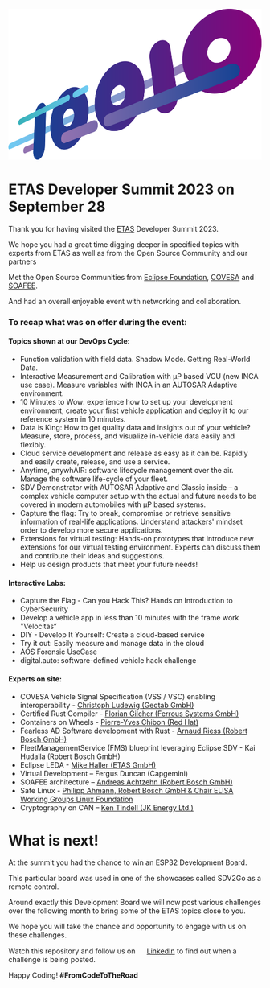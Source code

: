 <p align="center">
    <img src="assets/DeveloperSummit_keyvisual.png" height="300">
</p>


# ETAS Developer Summit 2023 on September 28

Thank you for having visited the [ETAS](https://www.etas.com/) Developer Summit 2023.

We hope you had a great time digging deeper in specified topics with experts from ETAS as well as from the Open Source Community and our partners

Met the Open Source Communities from [Eclipse Foundation](https://www.linkedin.com/company/eclipse-foundation/), [COVESA](https://www.linkedin.com/company/covesa-alliance/) and [SOAFEE](https://www.linkedin.com/company/soafee/).

And had an overall enjoyable event with networking and collaboration.

### To recap what was on offer during the event:

#### Topics shown at our DevOps Cycle:

- Function validation with field data. Shadow Mode. Getting Real-World Data.
- Interactive Measurement and Calibration with µP based VCU (new INCA use case). Measure variables with INCA in an AUTOSAR Adaptive environment.
- 10 Minutes to Wow: experience how to set up your development environment, create your first vehicle application and deploy it to our reference system in 10 minutes.
- Data is King: How to get quality data and insights out of your vehicle? Measure, store, process, and visualize in-vehicle data easily and flexibly.
- Cloud service development and release as easy as it can be. Rapidly and easily create, release, and use a service.
- Anytime, anywhAIR: software lifecycle management over the air. Manage the software life-cycle of your fleet.
- SDV Demonstrator with AUTOSAR Adaptive and Classic inside – a complex vehicle computer setup with the actual and future needs to be covered in modern automobiles with µP based systems.
- Capture the flag: Try to break, compromise or retrieve sensitive information of real-life applications. Understand attackers' mindset order to develop more secure applications.
- Extensions for virtual testing: Hands-on prototypes that introduce new extensions for our virtual testing environment. Experts can discuss them and contribute their ideas and suggestions.
- Help us design products that meet your future needs!

#### Interactive Labs:

- Capture the Flag - Can you Hack This? Hands on Introduction to CyberSecurity
- Develop a vehicle app in less than 10 minutes with the frame work "Velocitas“
- DIY - Develop It Yourself: Create a cloud-based service
- Try it out: Easily measure and manage data in the cloud
- AOS Forensic UseCase
- digital.auto: software-defined vehicle hack challenge

#### Experts on site:

- COVESA Vehicle Signal Specification (VSS / VSC) enabling interoperability - [Christoph Ludewig (Geotab GmbH)](https://www.linkedin.com/in/christophludewig/)
- Certified Rust Compiler - [Florian Gilcher (Ferrous Systems GmbH)](https://www.linkedin.com/in/floriangilcher/)
- Containers on Wheels - [Pierre-Yves Chibon (Red Hat)](https://www.linkedin.com/in/pierreyveschibon/)
- Fearless AD Software development with Rust - [Arnaud Riess (Robert Bosch GmbH)](https://www.linkedin.com/in/arnaud-riess/)
- FleetManagementService (FMS) blueprint leveraging Eclipse SDV - Kai Hudalla (Robert Bosch GmbH)
- Eclipse LEDA - [Mike Haller (ETAS GmbH)](https://www.linkedin.com/in/mhaller/)
- Virtual Development – Fergus Duncan (Capgemini)
- SOAFEE architecture – [Andreas Achtzehn (Robert Bosch GmbH)](https://www.linkedin.com/in/achtzehn/)
- Safe Linux - [Philipp Ahmann, Robert Bosch GmbH & Chair ELISA Working Groups Linux Foundation](https://www.linkedin.com/in/philipp-ahmann/)
- Cryptography on CAN – [Ken Tindell (JK Energy Ltd.)](https://www.linkedin.com/in/kentindell/)

# What is next!

At the summit you had the chance to win an ESP32 Development Board.

This particular board was used in one of the showcases called SDV2Go as a remote control.

Around exactly this Development Board we will now post various  challenges over the following month to bring some of the ETAS topics close to you.

We hope you will take the chance and opportunity to engage with us on these challenges.

Watch this repository and follow us on <img src="https://upload.wikimedia.org/wikipedia/commons/c/ce/Linkedin_circle.svg" width="15" height="15"/> [LinkedIn](https://www.linkedin.com/company/etas/) to find out when a challenge is being posted.

Happy Coding! **#FromCodeToTheRoad**